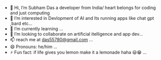 - 👋 Hi, I’m Subham Das a developer from India/ heart belongs for coding and just computing
- 👀 I’m interested in Devlopment of AI and Its running apps like chat gpt ,bard etc...
- 🌱 I’m currently learning ...
- 💞️ I’m looking to collaborate on artificial itelligence and app dev...
- 📫 reach me at das55780@gmail.com ...
- 😄 Pronouns: he/him ...
- ⚡ Fun fact: if life gives you lemon make it a lemonade haha 😃😁 ...

<!---
Shubthedeveloper/Shubthedeveloper is a ✨ special ✨ repository because its `README.md` (this file) appears on your GitHub profile.
You can click the Preview link to take a look at your changes.
--->

